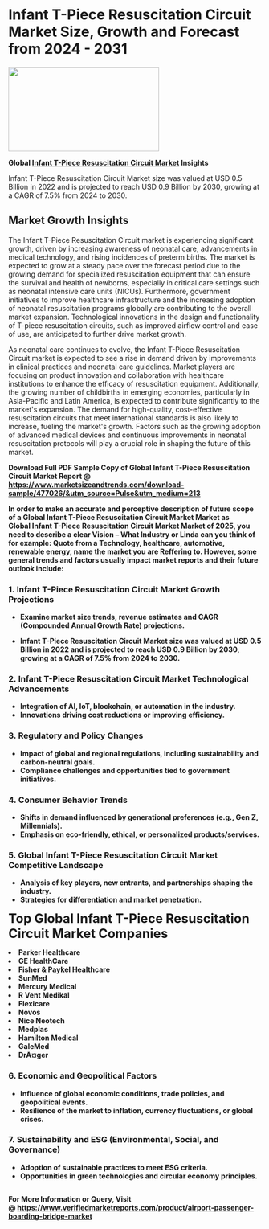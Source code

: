 <H1>Infant T-Piece Resuscitation Circuit Market Size, Growth and Forecast from 2024 - 2031</H1><img class="aligncenter size-medium wp-image-584254" src="https://thirdeyenews.in/wp-content/uploads/2024/09/Global-Market-Research-300x168.jpeg" alt="" width="300" height="168" /><p><strong>Global&nbsp;<a href="https://www.marketsizeandtrends.com/download-sample/477026/&amp;utm_source=Pulse&amp;utm_medium=213">Infant T-Piece Resuscitation Circuit Market</a> Insights</strong></p><p>Infant T-Piece Resuscitation Circuit Market size was valued at USD 0.5 Billion in 2022 and is projected to reach USD 0.9 Billion by 2030, growing at a CAGR of 7.5% from 2024 to 2030.</p><p><h2>Market Growth Insights</h2> <p>The Infant T-Piece Resuscitation Circuit market is experiencing significant growth, driven by increasing awareness of neonatal care, advancements in medical technology, and rising incidences of preterm births. The market is expected to grow at a steady pace over the forecast period due to the growing demand for specialized resuscitation equipment that can ensure the survival and health of newborns, especially in critical care settings such as neonatal intensive care units (NICUs). Furthermore, government initiatives to improve healthcare infrastructure and the increasing adoption of neonatal resuscitation programs globally are contributing to the overall market expansion. Technological innovations in the design and functionality of T-piece resuscitation circuits, such as improved airflow control and ease of use, are anticipated to further drive market growth.</p> <p><strong></strong></p> <p>As neonatal care continues to evolve, the Infant T-Piece Resuscitation Circuit market is expected to see a rise in demand driven by improvements in clinical practices and neonatal care guidelines. Market players are focusing on product innovation and collaboration with healthcare institutions to enhance the efficacy of resuscitation equipment. Additionally, the growing number of childbirths in emerging economies, particularly in Asia-Pacific and Latin America, is expected to contribute significantly to the market's expansion. The demand for high-quality, cost-effective resuscitation circuits that meet international standards is also likely to increase, fueling the market's growth. Factors such as the growing adoption of advanced medical devices and continuous improvements in neonatal resuscitation protocols will play a crucial role in shaping the future of this market.</p> <p><strong></p><p><span class=""><strong>Download Full PDF Sample Copy of Global Infant T-Piece Resuscitation Circuit Market Report</strong> @ <a href="https://www.marketsizeandtrends.com/download-sample/477026/&amp;utm_source=Pulse&amp;utm_medium=213" target="_blank">https://www.marketsizeandtrends.com/download-sample/477026/&amp;utm_source=Pulse&amp;utm_medium=213</a></span></p><p>In order to make an accurate and perceptive description of future scope of a Global&nbsp;Infant T-Piece Resuscitation Circuit Market Market as Global&nbsp;Infant T-Piece Resuscitation Circuit Market Market of 2025, you need to describe a clear Vision &ndash; What Industry or Linda can you think of for example: Quote from a Technology, healthcare, automotive, renewable energy, name the market you are Reffering to. However, some general trends and factors usually impact market reports and their future outlook include:</p><h3>1.&nbsp;<strong>Infant T-Piece Resuscitation Circuit Market Growth Projections</strong></h3><ul><li>Examine market size trends, revenue estimates and CAGR (Compounded Annual Growth Rate) projections.</li><li><p>Infant T-Piece Resuscitation Circuit Market size was valued at USD 0.5 Billion in 2022 and is projected to reach USD 0.9 Billion by 2030, growing at a CAGR of 7.5% from 2024 to 2030.</p></li></ul><h3>2.&nbsp;<strong>Infant T-Piece Resuscitation Circuit Market Technological Advancements</strong></h3><ul><li>Integration of AI, IoT, blockchain, or automation in the industry.</li><li>Innovations driving cost reductions or improving efficiency.</li></ul><h3>3.&nbsp;<strong>Regulatory and Policy Changes</strong></h3><ul><li>Impact of global and regional regulations, including sustainability and carbon-neutral goals.</li><li>Compliance challenges and opportunities tied to government initiatives.</li></ul><h3>4.&nbsp;<strong>Consumer Behavior Trends</strong></h3><ul><li>Shifts in demand influenced by generational preferences (e.g., Gen Z, Millennials).</li><li>Emphasis on eco-friendly, ethical, or personalized products/services.</li></ul><h3>5.&nbsp;<strong>Global Infant T-Piece Resuscitation Circuit Market Competitive Landscape</strong></h3><ul><li>Analysis of key players, new entrants, and partnerships shaping the industry.</li><li>Strategies for differentiation and market penetration.</li></ul><p data-pm-slice="1 1 []"><span style="color: inherit; font-family: inherit; font-size: 25px;">Top Global Infant T-Piece Resuscitation Circuit Market Companies</span></p><div class="" data-test-id=""><p><li>Parker Healthcare</li><li> GE HealthCare</li><li> Fisher & Paykel Healthcare</li><li> SunMed</li><li> Mercury Medical</li><li> R Vent Medikal</li><li> Flexicare</li><li> Novos</li><li> Nice Neotech</li><li> Medplas</li><li> Hamilton Medical</li><li> GaleMed</li><li> DrÃ¤ger</li></p></div><h3>6.&nbsp;<strong>Economic and Geopolitical Factors</strong></h3><ul><li>Influence of global economic conditions, trade policies, and geopolitical events.</li><li>Resilience of the market to inflation, currency fluctuations, or global crises.</li></ul><h3>7.&nbsp;<strong>Sustainability and ESG (Environmental, Social, and Governance)</strong></h3><ul><li>Adoption of sustainable practices to meet ESG criteria.</li><li>Opportunities in green technologies and circular economy principles.</li></ul><h2><strong style="font-size: 14px;">For More Information or Query, Visit @&nbsp;</strong><a style="background-color: #ffffff; font-size: 14px;" href="https://www.marketsizeandtrends.com/report/infant-t-piece-resuscitation-circuit-market/" target="_blank">https://www.verifiedmarketreports.com/product/airport-passenger-boarding-bridge-market</a></h2>
